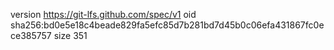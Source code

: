 version https://git-lfs.github.com/spec/v1
oid sha256:bd0e5e18c4beade829fa5efc85d7b281bd7d45b0c06efa431867fc0ece385757
size 351
